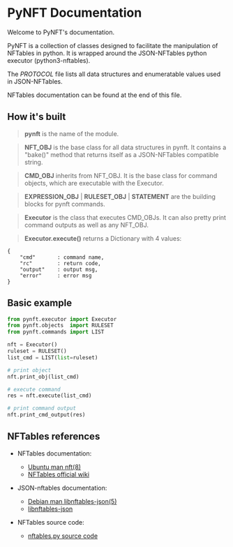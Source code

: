 # PyNFT Documentation

Welcome to PyNFT's documentation.

PyNFT is a collection of classes designed to facilitate the manipulation of NFTables in python.
It is wrapped around the JSON-NFTables python executor (python3-nftables).

The *PROTOCOL* file lists all data structures and enumeratable values used in JSON-NFTables.

NFTables documentation can be found at the end of this file.




## How it's built

> **pynft** is the name of the module.

> **NFT_OBJ** is the base class for all data structures in pynft. It contains a "bake()" method that returns itself as a JSON-NFTables compatible string.

> **CMD_OBJ** inherits from NFT_OBJ. It is the base class for command objects, which are executable with the Executor.

> **EXPRESSION_OBJ** | **RULESET_OBJ** | **STATEMENT** are the building blocks for pynft commands.

> **Executor** is the class that executes CMD_OBJs. It can also pretty print command outputs as well as any NFT_OBJ.

> **Executor.execute()** returns a Dictionary with 4 values:
```
{
	"cmd"		: command name,
	"rc"		: return code,
	"output"	: output msg,
	"error"		: error msg
}
```




## Basic example

```python
from pynft.executor	import Executor
from pynft.objects	import RULESET
from pynft.commands	import LIST

nft = Executor()
ruleset = RULESET()
list_cmd = LIST(list=ruleset)

# print object
nft.print_obj(list_cmd)

# execute command
res = nft.execute(list_cmd)

# print command output
nft.print_cmd_output(res)
```





## NFTables references
- NFTables documentation:
	- [Ubuntu man nft(8)](http://manpages.ubuntu.com/manpages/focal/man8/nft.8.html)
	- [NFTables official wiki](https://wiki.nftables.org/wiki-nftables/index.php/Quick_reference-nftables_in_10_minutes#Extras)

- JSON-nftables documentation:
	- [Debian man libnftables-json(5)](https://manpages.debian.org/unstable/libnftables1/libnftables-json.5.en.html)
	- [libnftables-json](https://www.mankier.com/5/libnftables-json#Ruleset_Elements-Rule)

- NFTables source code:
	- [nftables.py source code](https://git.netfilter.org/nftables/tree/py/nftables.py)
